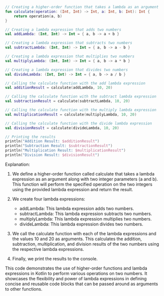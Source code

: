 ```kotlin
// Creating a higher-order function that takes a lambda as an argument
fun calculate(operation: (Int, Int) -> Int, a: Int, b: Int): Int {
    return operation(a, b)
}

// Creating a lambda expression that adds two numbers
val addLambda: (Int, Int) -> Int = { a, b -> a + b }

// Creating a lambda expression that subtracts two numbers
val subtractLambda: (Int, Int) -> Int = { a, b -> a - b }

// Creating a lambda expression that multiplies two numbers
val multiplyLambda: (Int, Int) -> Int = { a, b -> a * b }

// Creating a lambda expression that divides two numbers
val divideLambda: (Int, Int) -> Int = { a, b -> a / b }

// Calling the calculate function with the add lambda expression
val additionResult = calculate(addLambda, 10, 20)

// Calling the calculate function with the subtract lambda expression
val subtractionResult = calculate(subtractLambda, 10, 20)

// Calling the calculate function with the multiply lambda expression
val multiplicationResult = calculate(multiplyLambda, 10, 20)

// Calling the calculate function with the divide lambda expression
val divisionResult = calculate(divideLambda, 10, 20)

// Printing the results
println("Addition Result: $additionResult")
println("Subtraction Result: $subtractionResult")
println("Multiplication Result: $multiplicationResult")
println("Division Result: $divisionResult")
```

Explanation:

1. We define a higher-order function called calculate that takes a lambda expression as an argument along with two integer parameters (a and b). This function will perform the specified operation on the two integers using the provided lambda expression and return the result.

2. We create four lambda expressions:

   - addLambda: This lambda expression adds two numbers.
   - subtractLambda: This lambda expression subtracts two numbers.
   - multiplyLambda: This lambda expression multiplies two numbers.
   - divideLambda: This lambda expression divides two numbers.

3. We call the calculate function with each of the lambda expressions and the values 10 and 20 as arguments. This calculates the addition, subtraction, multiplication, and division results of the two numbers using the respective lambda expressions.

4. Finally, we print the results to the console.

This code demonstrates the use of higher-order functions and lambda expressions in Kotlin to perform various operations on two numbers. It showcases the flexibility and power of lambda expressions in defining concise and reusable code blocks that can be passed around as arguments to other functions.